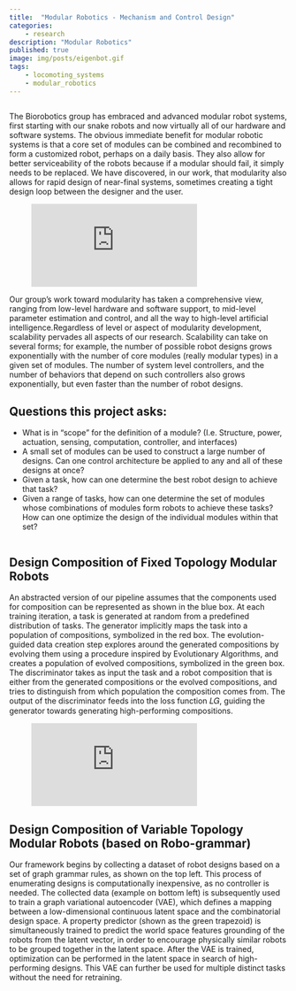 ```yaml
---
title:  "Modular Robotics - Mechanism and Control Design"
categories:
    - research
description: "Modular Robotics"
published: true
image: img/posts/eigenbot.gif
tags:
    - locomoting_systems
    - modular_robotics
---
```


<figure>
 <img src="img/posts/Eigenbot.png" alt="" />
</figure>

The Biorobotics group has embraced and advanced modular robot systems, first starting with our snake robots and now virtually all of our hardware and software systems. The obvious immediate benefit for modular robotic systems is that a core set of modules can be combined and recombined to form a customized robot, perhaps on a daily basis. They also allow for better serviceability of the robots because if a modular should fail, it simply needs to be replaced. We have discovered, in our work, that modularity also allows for rapid design of near-final systems, sometimes creating a tight design loop between the designer and the user. 

<figure class="image is-16by9"><iframe class="has-ratio" src="https://www.youtube.com/embed/ok8E6Bc1Jc4" frameborder="0" allowfullscreen></iframe></figure>

Our group’s work toward modularity has taken a comprehensive view, ranging from low-level hardware and software support, to mid-level parameter estimation and control, and all the way to high-level artificial intelligence.Regardless of level or aspect of modularity development, scalability pervades all aspects of our research. Scalability can take on several forms; for example, the number of possible robot designs grows exponentially with the number of core modules (really modular types) in a given set of modules. The number of system level controllers, and the number of behaviors that depend on such controllers also grows exponentially, but even faster than the number of robot designs. 

## Questions this project asks: 
- What is in “scope” for the definition of a module? (I.e. Structure, power, actuation, sensing, computation, controller, and interfaces)
- A small set of modules can be used to construct a large number of designs. Can one control architecture be applied to any and all of these designs at once?
- Given a task, how can one determine the best robot design to achieve that task?
- Given a range of tasks, how can one determine the set of modules whose combinations of modules form robots to achieve these tasks? How can one optimize the design of the individual modules within that set?


<figure>
 <img src="img/posts/EGAN.png" alt="" />
</figure> 

## Design Composition of Fixed Topology Modular Robots

An abstracted version of our pipeline assumes that the components used for composition can be represented as shown in the blue box. At each training iteration, a task is generated at random from a predefined distribution of tasks. The generator implicitly maps the task into a population of compositions, symbolized in the red box. The evolution-guided data creation step explores around the generated compositions by evolving them using a procedure inspired by Evolutionary Algorithms, and creates a population of evolved compositions, symbolized in the green box. The discriminator takes as input the task and a robot composition that is either from the generated compositions or the evolved compositions, and tries to distinguish from which population the composition comes from. The output of the discriminator feeds into the loss function 𝐿𝐺, guiding the generator towards generating high-performing compositions.

<figure class="image is-16by9"><iframe class="has-ratio" src="https://www.youtube.com/embed/oDI1rKeFpU4" frameborder="0" allowfullscreen></iframe></figure>

## Design Composition of Variable Topology Modular Robots (based on Robo-grammar)

Our framework begins by collecting a dataset of robot designs based on a set of graph grammar rules, as shown on the top left. This process of enumerating designs is computationally inexpensive, as no controller is needed. The collected data (example on bottom left) is subsequently used to train a graph variational autoencoder (VAE), which defines a mapping between a low-dimensional continuous latent space and the combinatorial design space. A property predictor (shown as the green trapezoid) is simultaneously trained to predict the world space features  grounding of the robots from the latent vector, in order to encourage physically similar robots to be grouped together in the latent space. After the VAE is trained, optimization can be performed in the latent space in search of high-performing designs. This VAE can further be used for multiple distinct tasks without the need for retraining.
